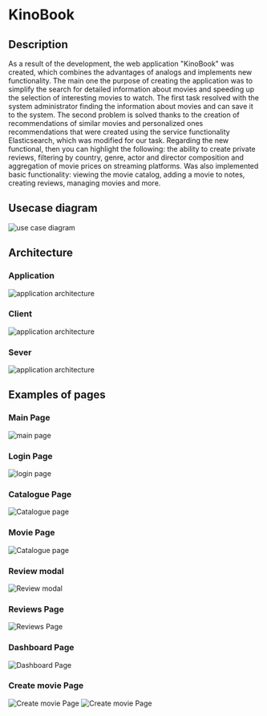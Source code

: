 # KinoBook

## Description
As a result of the development, the web application "KinoBook" was created, which combines the advantages of analogs and implements new functionality. The main one the purpose of creating the application was to simplify the search for detailed information about
movies and speeding up the selection of interesting movies to watch. The first task resolved with the system administrator finding the information about movies and can save it to the system. The second problem is solved thanks to the creation of recommendations of similar movies and personalized ones
recommendations that were created using the service functionality Elasticsearch, which was modified for our task. Regarding the new functional, then you can highlight the following: the ability to create private
reviews, filtering by country, genre, actor and director
composition and aggregation of movie prices on streaming platforms. Was also implemented basic functionality: viewing the movie catalog, adding a movie to notes, creating reviews, managing movies and more.

## Usecase diagram
![use case diagram](/images/usecase.png)

## Architecture

### Application

![application architecture](/images/arc-high.jpg)

### Client

![application architecture](/images/arc-high-client.png)

### Sever

![application architecture](/images/arc-high-server.png)

## Examples of pages

### Main Page

![main page](/images/examples/main.jpg)

### Login Page

![login page](/images/examples/login.jpg)

### Catalogue Page

![Catalogue page](/images/examples/movies-catalogue.jpg)

### Movie Page

![Catalogue page](/images/examples/movie.jpg)

### Review modal

![Review modal](/images/examples/create-review.jpg)

### Reviews Page

![Reviews Page](/images/examples/reviews.jpg)

### Dashboard Page

![Dashboard Page](/images/examples/dashboard.jpg)

### Create movie Page

![Create movie Page](/images/examples/create-movie-1.jpg)
![Create movie Page](/images/examples/create-movie-2.jpg)
